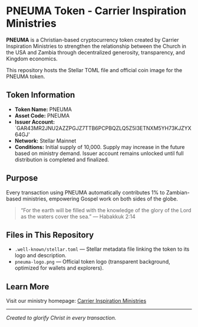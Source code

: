 # PNEUMA Token - Carrier Inspiration Ministries

**PNEUMA** is a Christian-based cryptocurrency token created by Carrier Inspiration Ministries to strengthen the relationship between the Church in the USA and Zambia through decentralized generosity, transparency, and Kingdom economics.

This repository hosts the Stellar TOML file and official coin image for the PNEUMA token.

## Token Information

- **Token Name:** PNEUMA
- **Asset Code:** PNEUMA
- **Issuer Account:** `GAR43MR2JNU2AZZPGJZ7TTB6PCPBQZLQ5Z5I3ETNXM5YH73KJZYX64GJ'
- **Network:** Stellar Mainnet
- **Conditions:** Initial supply of 10,000. Supply may increase in the future based on ministry demand. Issuer account remains unlocked until full distribution is completed and finalized.


## Purpose

Every transaction using PNEUMA automatically contributes 1% to Zambian-based ministries, empowering Gospel work on both sides of the globe.

> “For the earth will be filled with the knowledge of the glory of the Lord as the waters cover the sea.” — Habakkuk 2:14

## Files in This Repository

- `.well-known/stellar.toml` — Stellar metadata file linking the token to its logo and description.
- `pneuma-logo.png` — Official token logo (transparent background, optimized for wallets and explorers).

## Learn More 

Visit our ministry homepage: [Carrier Inspiration Ministries](https://denim-firewall-da7.notion.site/Hello-I-m-Bryce-Nathanial-Carrier-1497a0361320802cbfdbe4db04f8deac)

---

*Created to glorify Christ in every transaction.*
